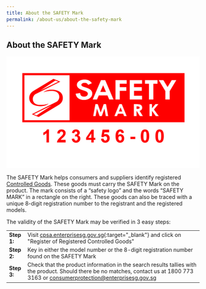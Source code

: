 ```yaml
---
title: About the SAFETY Mark
permalink: /about-us/about-the-safety-mark
---
```

## About the SAFETY Mark

![safety mark](/images/about-us/safety-mark.jpg)

The SAFETY Mark helps consumers and suppliers identify registered [Controlled Goods](/about-us/about-controlled-goods). These goods must carry the SAFETY Mark on the product. The mark consists of a “safety logo” and the words “SAFETY MARK” in a rectangle on the right. These goods can also be traced with a unique 8-digit registration number to the registrant and the registered models. 

The validity of the SAFETY Mark may be verified in 3 easy steps:

|           |                                                                                                                                                                                                               |
|-----------|--------------------------------------------------------------------------------------------------------------------------------------------------------------------------------------------------------------|
|**Step 1:**| Visit [cpsa.enterprisesg.gov.sg][1]{:target="_blank"} and click on "Register of Registered Controlled Goods"
|**Step 2:**| Key in either the model number or the 8-digit registration number found on the SAFETY Mark
|**Step 3:**| Check that the product information in the search results tallies with the product. Should there be no matches, contact us at 1800 773 3163 or <consumerprotection@enterprisesg.gov.sg>

[1]: cpsa.enterprisesg.gov.sg
